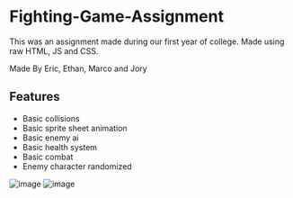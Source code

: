 # Fighting-Game-Assignment
This was an assignment made during our first year of college. Made using raw HTML, JS and CSS.

Made By Eric, Ethan, Marco and Jory
## Features
- Basic collisions
- Basic sprite sheet animation
- Basic enemy ai
- Basic health system
- Basic combat
- Enemy character randomized

![image](https://github.com/user-attachments/assets/5057c670-e477-45cd-93a8-562e980ed77d)
![image](https://github.com/user-attachments/assets/80f6b3bc-b9bc-4117-9c07-c6470eb802ab)
